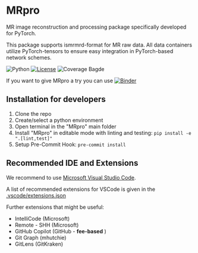 # MRpro

MR image reconstruction and processing package specifically developed for PyTorch.

This package supports ismrmrd-format for MR raw data. All data containers utilize PyTorch-tensors to ensure easy integration in PyTorch-based network schemes.

![Python](https://img.shields.io/badge/python-3.10%20|%203.11-blue)
[![License](https://img.shields.io/badge/License-Apache%202.0-blue.svg)](https://opensource.org/licenses/Apache-2.0)
![Coverage Bagde](https://img.shields.io/endpoint?url=https://gist.githubusercontent.com/ckolbPTB/48e334a10caf60e6708d7c712e56d241/raw/coverage.json)

If you want to give MRpro a try you can use
[![Binder](https://mybinder.org/badge_logo.svg)](https://mybinder.org/v2/gh/PTB-MR/mrpro.git/example_framework?labpath=examples)

## Installation for developers

1. Clone the repo
2. Create/select a python environment
3. Open terminal in the "MRpro" main folder
4. Install "MRpro" in editable mode with linting and testing: ``` pip install -e ".[lint,test]" ```
5. Setup Pre-Commit Hook: ``` pre-commit install ```

## Recommended IDE and Extensions

We recommend to use [Microsoft Visual Studio Code](https://code.visualstudio.com/download).

A list of recommended extensions for VSCode is given in the [.vscode/extensions.json](.vscode\extensions.json)

Further extensions that might be useful:

- IntelliCode (Microsoft)
- Remote - SHH (Microsoft)
- GitHub Copilot (GitHub - **fee-based** )
- Git Graph (mhutchie)
- GitLens (GitKraken)
